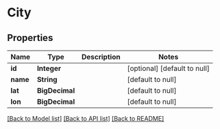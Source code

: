 # City
## Properties

Name | Type | Description | Notes
------------ | ------------- | ------------- | -------------
**id** | **Integer** |  | [optional] [default to null]
**name** | **String** |  | [default to null]
**lat** | **BigDecimal** |  | [default to null]
**lon** | **BigDecimal** |  | [default to null]

[[Back to Model list]](../README.md#documentation-for-models) [[Back to API list]](../README.md#documentation-for-api-endpoints) [[Back to README]](../README.md)

